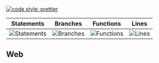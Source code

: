 [![code style: prettier](https://img.shields.io/badge/code_style-prettier-ff69b4.svg?style=flat-square)](https://github.com/prettier/prettier)

| Statements                                    | Branches                                  | Functions                                   | Lines                               |
| --------------------------------------------- | ----------------------------------------- | ------------------------------------------- | ----------------------------------- |
| ![Statements](https://img.shields.io/badge/Coverage-25.46%25-red.svg 'Make me better!') | ![Branches](https://img.shields.io/badge/Coverage-8.85%25-red.svg 'Make me better!') | ![Functions](https://img.shields.io/badge/Coverage-13.53%25-red.svg 'Make me better!') | ![Lines](https://img.shields.io/badge/Coverage-25.78%25-red.svg 'Make me better!') |

## Web
